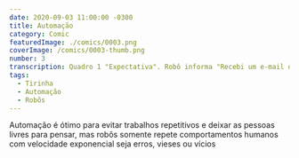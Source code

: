 ```yaml
---
date: 2020-09-03 11:00:00 -0300
title: Automação
category: Comic
featuredImage: ./comics/0003.png
coverImage: /comics/0003-thumb.png
number: 3
transcription: Quadro 1 "Expectativa". Robô informa "Recebi um e-mail do cliente, abri um chamado e respondi com as informações de acompanhamento". Quadro 2 "Realidade". Robô informa "Abri um chamado para cada e-mail marcado como spam que recebemos, deletei todos os chamaddos e notifiquei os clientes".
tags:
  - Tirinha
  - Automação
  - Robõs
---
```


Automação é ótimo para evitar trabalhos repetitivos e deixar as pessoas livres para pensar, mas robôs somente repete comportamentos humanos com velocidade exponencial seja erros, vieses ou vícios
